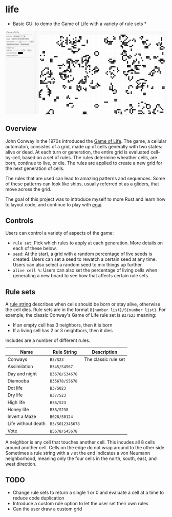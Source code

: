 # life

* Basic GUI to demo the Game of Life with a variety of rule sets *

![Screenshot](/img/screenshot.png "screenshot")

## Overview

John Conway in the 1970s introduced the [Game of Life][]. The game, a cellular
automaton, consistes of a grid, made up of cells generally with two states:
alive or dead. At each turn or generation, the entire grid is evaluated
cell-by-cell, based on a set of rules. The rules determine wheather cells, are
born, continue to live, or die. The rules are applied to create a new
grid for the next generation of cells.

The rules that are used can lead to amazing patterns and sequences. Some of
these patterns can look like ships, usually referred ot as a gliders, that move
across the grid.

The goal of this project was to introduce myself to more Rust and learn how to
layout code, and continue to play with [egui][].

[Game of Life]: https://en.wikipedia.org/wiki/Conway%27s_Game_of_Life
[egui]: https://github.com/emilk/egui/

## Controls

Users can control a variety of aspects of the game:

* `rule set`: Pick which rules to apply at each generation. More details on each
  of these below.
* `seed`: At the start, a grid with a random percentage of live seeds is
  created. Users can set a seed to rewatch a certain seed at any time. Users can
  also select a random seed to mix things up further.
* `alive cell %`: Users can also set the percentage of living cells when
  generating a new board to see how that affects certain rule sets.

## Rule sets

A [rule string][] describes when cells should be born or stay alive, otherwise
the cell dies. Rule sets are in the format `B{number list}/S{number list}`. For
example, the classic Conway's Game of Life rule set is `B3/S23` meaning:

* If an empty cell has 3 neighbors, then it is born
* If a living sell has 2 or 3 neightbors, then it dies

Includes are a number of different rules.

| Name               | Rule String     | Description                          |
|--------------------|-----------------|--------------------------------------|
| Conways            | `B3/S23`        | The classic rule set |
| Assimilation       | `B345/S4567`    | |
| Day and night      | `B3678/S34678`  | |
| Diamoeba           | `B35678/S5678`  | |
| Dot life           | `B3/S023`       | |
| Dry life           | `B37/S23`       | |
| High life          | `B36/S23`       | |
| Honey life         | `B38/S238`      | |
| Invert a Maze      | `B028/S0124`    | |
| Life without death | `B3/S012345678` | |
| Vote               | `B5678/S45678`  | |

A neighbor is any cell that touches another cell. This incudes all 8 cells
around another cell. Cells on the edge do not wrap around to the other side.
Sometimes a rule string with a `v` at the end indicates a von Neumann
neighborhood, meaning only the four cells in the north, south, east, and west
direction.

[rule string]: https://conwaylife.com/wiki/Rulestring

## TODO

* Change rule sets to return a single 1 or 0 and evaluate a cell at a time
  to reduce code duplication
* Introduce a custom rule option to let the user set their own rules
* Can the user draw a custom grid
